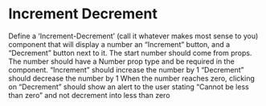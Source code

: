 # Increment Decrement
Define a ‘Increment-Decrement’ (call it whatever makes most sense to you) component that will display a number an “Increment” button, and a “Decrement” button next to it.
The start number should come from props.
The number should have a Number prop type and be required in the component.
“Increment” should increase the number by 1
“Decrement” should decrease the number by 1
When the number reaches zero, clicking on “Decrement” should show an alert to the user stating “Cannot be less than zero” and not decrement into less than zero



